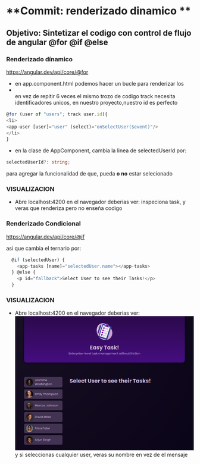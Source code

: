 # **Commit: renderizado dinamico **

## Objetivo: Sintetizar el codigo con control de flujo de angular @for @if @else

### Renderizado dínamico

https://angular.dev/api/core/@for

- en app.component.html podemos hacer un bucle para renderizar los <li></li>
  en vez de repitir 6 veces el mismo trozo de codigo
  track necesita identificadores unicos, en nuestro proyecto,nuestro id es perfecto

```ts
@for (user of "users"; track user.id){
<li>
<app-user [user]="user" (select)="onSelectUser($event)"/>
</li>
}
```

- en la clase de AppComponent, cambia la linea de selectedUserId por:

```ts
selectedUserId?: string;
```

para agregar la funcionalidad de que, pueda **o no** estar selecionado

### VISUALIZACION

- Abre localhost:4200 en el navegador deberias ver:
  inspeciona task, y veras que renderiza pero no enseña codigo

### Renderizado Condicional

https://angular.dev/api/core/@if

asi que cambia el ternario por:

```ts
  @if (selectedUser) {
    <app-tasks [name]="selectedUser.name"></app-tasks>
  } @else {
    <p id="fallback">Select User to see their Tasks!</p>
  }
```

### VISUALIZACION

- Abre localhost:4200 en el navegador deberias ver:
  ![dinamic_render](./htmlOutput.png)
  y si seleccionas cualquier user, veras su nombre en vez de el mensaje
